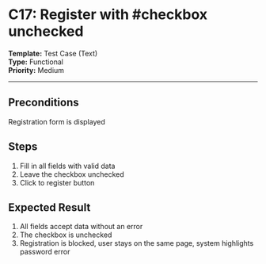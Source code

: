 # C17: Register with #checkbox unchecked

**Template:** Test Case (Text)  
**Type:** Functional  
**Priority:** Medium  

---

## Preconditions
Registration form is displayed

## Steps
1. Fill in all fields with valid data
2. Leave the checkbox unchecked
3. Click to register button

## Expected Result
1. All fields accept data without an error
2. The checkbox is unchecked
3. Registration is blocked, user stays on the same page, system highlights password error
